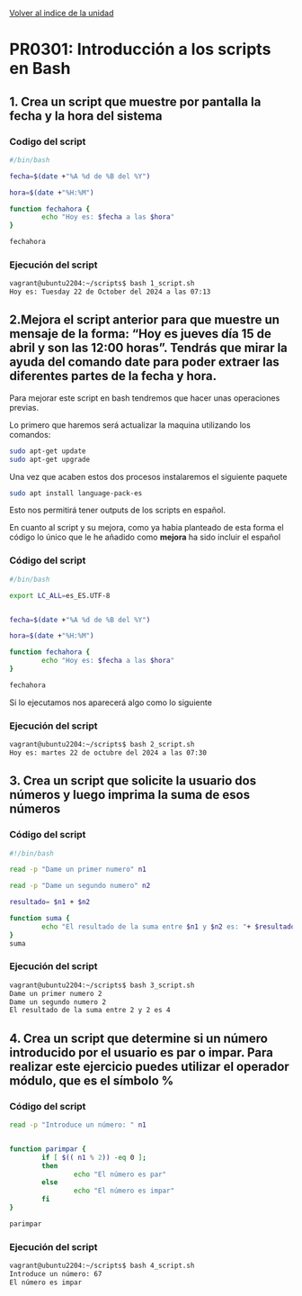 
[Volver al indice de la unidad](../../index.md)

# PR0301: Introducción a los scripts en Bash

## 1. Crea un script que muestre por pantalla la fecha y la hora del sistema

### Codigo del script

```bash
#/bin/bash

fecha=$(date +"%A %d de %B del %Y")

hora=$(date +"%H:%M")

function fechahora {
        echo "Hoy es: $fecha a las $hora"
}

fechahora

```

### Ejecución del script

```bash
vagrant@ubuntu2204:~/scripts$ bash 1_script.sh
Hoy es: Tuesday 22 de October del 2024 a las 07:13
```


## 2.Mejora el script anterior para que muestre un mensaje de la forma: “Hoy es jueves día 15 de abril y son las 12:00 horas”. Tendrás que mirar la ayuda del comando date para poder extraer las diferentes partes de la fecha y hora.

Para mejorar este script en bash tendremos que hacer unas operaciones previas.

Lo primero que haremos será actualizar la maquina utilizando los comandos:

```bash
sudo apt-get update
sudo apt-get upgrade
```

Una vez que acaben estos dos procesos instalaremos el siguiente paquete

```bash
sudo apt install language-pack-es
```

Esto nos permitirá tener outputs de los scripts en español.

En cuanto al script y su mejora, como ya habia planteado de esta forma el código lo único que le he añadido como **mejora** ha sido incluir el español

### Código del script

```bash
#/bin/bash

export LC_ALL=es_ES.UTF-8


fecha=$(date +"%A %d de %B del %Y")

hora=$(date +"%H:%M")

function fechahora {
        echo "Hoy es: $fecha a las $hora"
}

fechahora

```

Si lo ejecutamos nos aparecerá algo como lo siguiente

### Ejecución del script

```bash
vagrant@ubuntu2204:~/scripts$ bash 2_script.sh
Hoy es: martes 22 de octubre del 2024 a las 07:30
```

## 3. Crea un script que solicite la usuario dos números y luego imprima la suma de esos números

### Código del script

```bash
#!/bin/bash

read -p "Dame un primer numero" n1

read -p "Dame un segundo numero" n2

resultado= $n1 + $n2

function suma {
        echo "El resultado de la suma entre $n1 y $n2 es: "+ $resultado;
}
suma
```

### Ejecución del script

```bash
vagrant@ubuntu2204:~/scripts$ bash 3_script.sh
Dame un primer numero 2
Dame un segundo numero 2
El resultado de la suma entre 2 y 2 es 4
```

## 4. Crea un script que determine si un número introducido por el usuario es par o impar. Para realizar este ejercicio puedes utilizar el operador módulo, que es el símbolo %

### Código del script

```bash
read -p "Introduce un número: " n1


function parimpar {
        if [ $(( n1 % 2)) -eq 0 ];
        then
                echo "El número es par"
        else
                echo "El número es impar"
        fi
}

parimpar

```

### Ejecución del script

```bash
vagrant@ubuntu2204:~/scripts$ bash 4_script.sh 
Introduce un número: 67
El número es impar
```